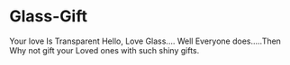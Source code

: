 # Glass-Gift
Your love Is Transparent
Hello, Love Glass....
Well Everyone does.....Then Why not gift your Loved ones with such shiny gifts. 
